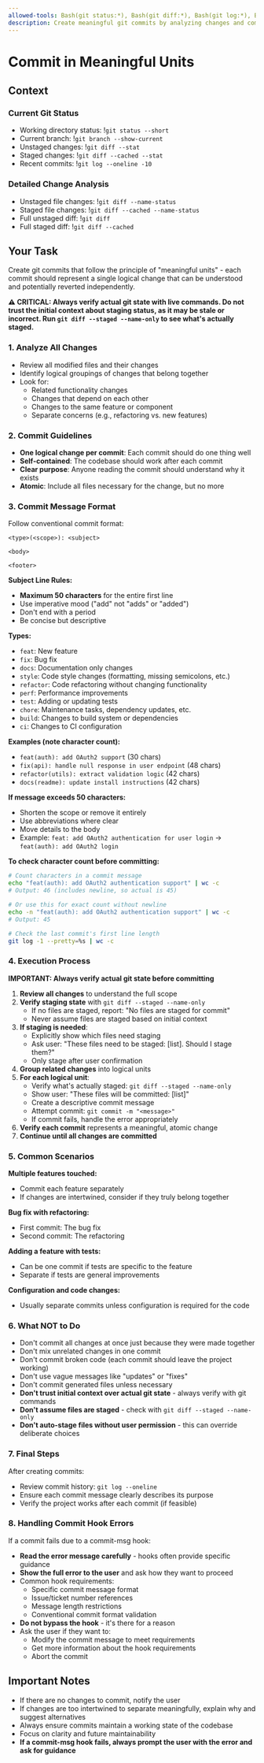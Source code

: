 ```yaml
---
allowed-tools: Bash(git status:*), Bash(git diff:*), Bash(git log:*), Bash(git add:*), Bash(git commit:*), Read
description: Create meaningful git commits by analyzing changes and committing in logical units
---
```


# Commit in Meaningful Units

## Context

### Current Git Status
- Working directory status: !`git status --short`
- Current branch: !`git branch --show-current`
- Unstaged changes: !`git diff --stat`
- Staged changes: !`git diff --cached --stat`
- Recent commits: !`git log --oneline -10`

### Detailed Change Analysis
- Unstaged file changes: !`git diff --name-status`
- Staged file changes: !`git diff --cached --name-status`
- Full unstaged diff: !`git diff`
- Full staged diff: !`git diff --cached`

## Your Task

Create git commits that follow the principle of "meaningful units" - each commit should represent a single logical change that can be understood and potentially reverted independently.

**⚠️ CRITICAL: Always verify actual git state with live commands. Do not trust the initial context about staging status, as it may be stale or incorrect. Run `git diff --staged --name-only` to see what's actually staged.**

### 1. Analyze All Changes
- Review all modified files and their changes
- Identify logical groupings of changes that belong together
- Look for:
  - Related functionality changes
  - Changes that depend on each other
  - Changes to the same feature or component
  - Separate concerns (e.g., refactoring vs. new features)

### 2. Commit Guidelines
- **One logical change per commit**: Each commit should do one thing well
- **Self-contained**: The codebase should work after each commit
- **Clear purpose**: Anyone reading the commit should understand why it exists
- **Atomic**: Include all files necessary for the change, but no more

### 3. Commit Message Format
Follow conventional commit format:
```
<type>(<scope>): <subject>

<body>

<footer>
```

**Subject Line Rules:**
- **Maximum 50 characters** for the entire first line
- Use imperative mood ("add" not "adds" or "added")
- Don't end with a period
- Be concise but descriptive

**Types:**
- `feat`: New feature
- `fix`: Bug fix
- `docs`: Documentation only changes
- `style`: Code style changes (formatting, missing semicolons, etc.)
- `refactor`: Code refactoring without changing functionality
- `perf`: Performance improvements
- `test`: Adding or updating tests
- `chore`: Maintenance tasks, dependency updates, etc.
- `build`: Changes to build system or dependencies
- `ci`: Changes to CI configuration

**Examples (note character count):**
- `feat(auth): add OAuth2 support` (30 chars)
- `fix(api): handle null response in user endpoint` (48 chars)
- `refactor(utils): extract validation logic` (42 chars)
- `docs(readme): update install instructions` (42 chars)

**If message exceeds 50 characters:**
- Shorten the scope or remove it entirely
- Use abbreviations where clear
- Move details to the body
- Example: `feat: add OAuth2 authentication for user login` → `feat(auth): add OAuth2 login`

**To check character count before committing:**
```bash
# Count characters in a commit message
echo "feat(auth): add OAuth2 authentication support" | wc -c
# Output: 46 (includes newline, so actual is 45)

# Or use this for exact count without newline
echo -n "feat(auth): add OAuth2 authentication support" | wc -c
# Output: 45

# Check the last commit's first line length
git log -1 --pretty=%s | wc -c
```

### 4. Execution Process

**IMPORTANT: Always verify actual git state before committing**

1. **Review all changes** to understand the full scope
2. **Verify staging state** with `git diff --staged --name-only`
   - If no files are staged, report: "No files are staged for commit"
   - Never assume files are staged based on initial context
3. **If staging is needed**:
   - Explicitly show which files need staging
   - Ask user: "These files need to be staged: [list]. Should I stage them?"
   - Only stage after user confirmation
4. **Group related changes** into logical units
5. **For each logical unit**:
   - Verify what's actually staged: `git diff --staged --name-only`
   - Show user: "These files will be committed: [list]"
   - Create a descriptive commit message
   - Attempt commit: `git commit -m "<message>"`
   - If commit fails, handle the error appropriately
6. **Verify each commit** represents a meaningful, atomic change
7. **Continue until all changes are committed**

### 5. Common Scenarios

**Multiple features touched:**
- Commit each feature separately
- If changes are intertwined, consider if they truly belong together

**Bug fix with refactoring:**
- First commit: The bug fix
- Second commit: The refactoring

**Adding a feature with tests:**
- Can be one commit if tests are specific to the feature
- Separate if tests are general improvements

**Configuration and code changes:**
- Usually separate commits unless configuration is required for the code

### 6. What NOT to Do
- Don't commit all changes at once just because they were made together
- Don't mix unrelated changes in one commit
- Don't commit broken code (each commit should leave the project working)
- Don't use vague messages like "updates" or "fixes"
- Don't commit generated files unless necessary
- **Don't trust initial context over actual git state** - always verify with git commands
- **Don't assume files are staged** - check with `git diff --staged --name-only`
- **Don't auto-stage files without user permission** - this can override deliberate choices

### 7. Final Steps
After creating commits:
- Review commit history: `git log --oneline`
- Ensure each commit message clearly describes its purpose
- Verify the project works after each commit (if feasible)

### 8. Handling Commit Hook Errors
If a commit fails due to a commit-msg hook:
- **Read the error message carefully** - hooks often provide specific guidance
- **Show the full error to the user** and ask how they want to proceed
- Common hook requirements:
  - Specific commit message format
  - Issue/ticket number references
  - Message length restrictions
  - Conventional commit format validation
- **Do not bypass the hook** - it's there for a reason
- Ask the user if they want to:
  - Modify the commit message to meet requirements
  - Get more information about the hook requirements
  - Abort the commit

## Important Notes
- If there are no changes to commit, notify the user
- If changes are too intertwined to separate meaningfully, explain why and suggest alternatives
- Always ensure commits maintain a working state of the codebase
- Focus on clarity and future maintainability
- **If a commit-msg hook fails, always prompt the user with the error and ask for guidance**